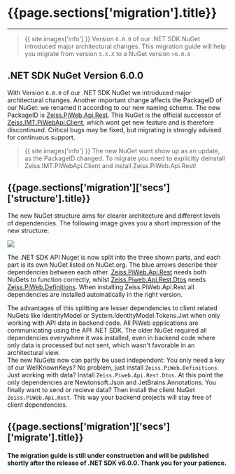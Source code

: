 <h1 id="{{page.sections['migration'].anchor}}">{{page.sections['migration'].title}}</h1>
<hr>

>{{ site.images['info'] }} Version `6.0.0` of our .NET SDK NuGet introduced major architectural changes. This migration guide will help you migrate from version `5.X.X` to a NuGet version `>6.0.0`

<h2 id="{{page.sections['migration']['secs']['nuget'].anchor}}">.NET SDK NuGet Version 6.0.0</h2>

With Version `6.0.0` of our .NET SDK NuGet we introduced major architectural changes. Another important change affects the PackageID of our NuGet: we renamed it according to our new naming scheme. The new PackageID is [Zeiss.PiWeb.Api.Rest](https://www.nuget.org/packages/Zeiss.PiWeb.Api.Rest/). This NuGet is the official successor of [Zeiss.IMT.PiWebApi.Client](https://www.nuget.org/packages/Zeiss.IMT.PiWebApi.Client/), which wont get new feature and is therefore discontinued. Critical bugs may be fixed, but migrating is strongly advised for continuous support.

>{{ site.images['info'] }} The new NuGet wont show up as an update, as the PackageID changed. To migrate you need to explicitly deinstall Zeiss.IMT.PiWebApi.Client and install Zeiss.PiWeb.Api.Rest!

<h2 id="{{page.sections['migration']['secs']['structure'].anchor}}">{{page.sections['migration']['secs']['structure'].title}}</h2>

The new NuGet structure aims for clearer architecture and different levels of dependencies. The following image gives you a short impression of the new structure:

<img src="/PiWeb-Api/images/v6/nuget_structure.png" class="img-responsive center-block">

The .NET SDK API Nuget is now split into the three shown parts, and each part is its own NuGet listed on NuGet.org. The blue arrows describe their dependencies between each other. [Zeiss.PiWeb.Api.Rest](https://www.nuget.org/packages/Zeiss.PiWeb.Api.Rest/) needs both NuGets to function correctly, whilst [Zeiss.Piweb.Api.Rest.Dtos](https://www.nuget.org/packages/Zeiss.PiWeb.Api.Rest.Dtos/) needs [Zeiss.PiWeb.Definitions](https://www.nuget.org/packages/Zeiss.PiWeb.Api.Definitions/). When installing Zeiss.PiWeb.Api.Rest all dependencies are installed automatically in the right version.

The advantages of this splitting are lesser dependencies to client related NuGets like IdentityModel or System.IdentityModel.Tokens.Jwt when only working with API data in backend code. All PiWeb applications are communicating using the API .NET SDK. The older NuGet required all dependencies everywhere it was installed, even in backend code where only data is processed but not sent, which wasn't favorable in an architectural view. <br>
The new NuGets now can partly be used independent: You only need a key of our WellKnownKeys? No problem, just install `Zeiss.PiWeb.Definitions`. Just working with data? Install `Zeiss.Piweb.Api.Rest.Dtos`. At this point the only dependencies are Newtonsoft.Json and JetBrains.Annotations. You finally want to send or recieve data? Then install the client NuGet `Zeiss.PiWeb.Api.Rest`. This way your backend projects will stay free of client dependencies.

<h2 id="{{page.sections['migration']['secs']['migrate'].anchor}}">{{page.sections['migration']['secs']['migrate'].title}}</h2>

#### The migration guide is still under construction and will be published shortly after the release of .NET SDK v6.0.0. Thank you for your patience.
